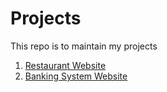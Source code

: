 # Projects
This repo is to maintain my projects
1. [Restaurant Website](https://rani-dha.github.io/Projects/Restaurant%20Website/)
2. [Banking System Website](https://github.com/Rani-dha/Projects/tree/master/Spark-foundation-Intern)
